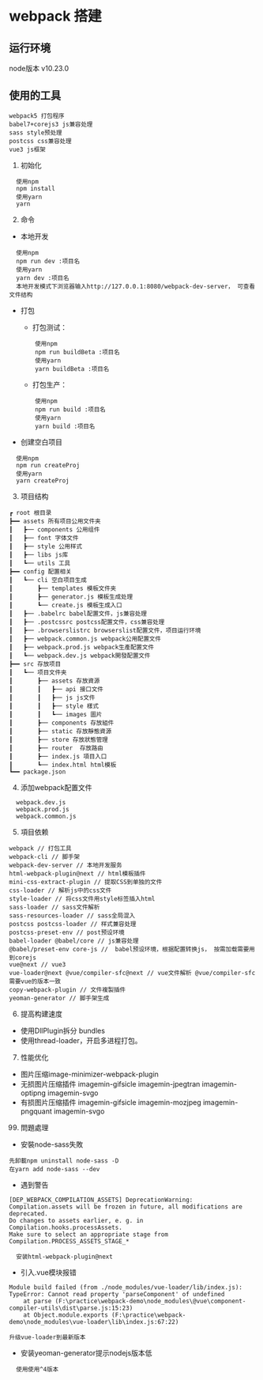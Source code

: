 # webpack 搭建

## 运行环境
node版本 v10.23.0
## 使用的工具
```
webpack5 打包程序
babel7+corejs3 js兼容处理
sass style预处理
postcss css兼容处理
vue3 js框架
```
1. 初始化

``` 
  使用npm
  npm install
  使用yarn
  yarn
```

2. 命令
+ 本地开发
```
  使用npm
  npm run dev :项目名
  使用yarn
  yarn dev :项目名
  本地开发模式下浏览器输入http://127.0.0.1:8080/webpack-dev-server， 可查看文件结构
```
+ 打包
  + 打包测试：
  ```
      使用npm
      npm run buildBeta :项目名
      使用yarn
      yarn buildBeta :项目名
  ```
  + 打包生产：
  ```
      使用npm
      npm run build :项目名
      使用yarn
      yarn build :项目名
  ```

+ 创建空白项目
```
  使用npm
  npm run createProj
  使用yarn
  yarn createProj
```

3. 项目结构
```
┏ root 根目录
┣━━ assets 所有项目公用文件夹
┃   ┣── components 公用组件
┃   ┣── font 字体文件
┃   ┣── style 公用样式
┃   ┣── libs js库
┃   ┗── utils 工具
┣━━ config 配置相关
┃   ┗── cli 空白项目生成
┃       ┣── templates 模板文件夹
┃       ┣── generator.js 模板生成处理
┃       ┗── create.js 模板生成入口
┃   ┣── .babelrc babel配置文件，js兼容处理
┃   ┣── .postcssrc postcss配置文件，css兼容处理
┃   ┣── .browserslistrc browserslist配置文件，项目运行环境
┃   ┣── webpack.common.js webpack公用配置文件
┃   ┣── webpack.prod.js webpack生產配置文件
┃   ┗── webpack.dev.js webpack開發配置文件
┣━━ src 存放项目
┃   ┗── 项目文件夹
┃       ┣── assets 存放資源
┃       ┃   ┣── api 接口文件
┃       ┃   ┣── js js文件
┃       ┃   ┣── style 樣式
┃       ┃   ┗── images 圖片
┃       ┣── components 存放組件
┃       ┣── static 存放靜態資源
┃       ┣── store 存放狀態管理
┃       ┣── router  存放路由
┃       ┣── index.js 項目入口
┃       ┗── index.html html模板
┗━━ package.json 
```


4. 添加webpack配置文件
```
  webpack.dev.js
  webpack.prod.js
  webpack.common.js
```

5. 項目依赖
```
webpack // 打包工具
webpack-cli // 脚手架
webpack-dev-server // 本地开发服务
html-webpack-plugin@next // html模板插件
mini-css-extract-plugin // 提取CSS到单独的文件
css-loader // 解析js中的css文件
style-loader // 将css文件用style标签插入html
sass-loader // sass文件解析
sass-resources-loader // sass全局混入
postcss postcss-loader // 样式兼容处理
postcss-preset-env // post预设环境
babel-loader @babel/core // js兼容处理
@babel/preset-env core-js //  babel预设环境，根据配置转换js， 按需加载需要用到corejs
vue@next // vue3
vue-loader@next @vue/compiler-sfc@next // vue文件解析 @vue/compiler-sfc需要vue的版本一致
copy-webpack-plugin // 文件複製插件
yeoman-generator // 脚手架生成

```
6. 提高构建速度
 + 使用DllPlugin拆分 bundles
 + 使用thread-loader，开启多进程打包。

7. 性能优化
 + 图片压缩image-minimizer-webpack-plugin
 + 无损图片压缩插件 imagemin-gifsicle imagemin-jpegtran imagemin-optipng imagemin-svgo
 + 有损图片压缩插件 imagemin-gifsicle imagemin-mozjpeg imagemin-pngquant imagemin-svgo 

99. 問題處理
+ 安裝node-sass失敗
```
先卸載npm uninstall node-sass -D
在yarn add node-sass --dev
```
+ 遇到警告
```
[DEP_WEBPACK_COMPILATION_ASSETS] DeprecationWarning: Compilation.assets will be frozen in future, all modifications are deprecated.
Do changes to assets earlier, e. g. in Compilation.hooks.processAssets.
Make sure to select an appropriate stage from Compilation.PROCESS_ASSETS_STAGE_*
```
```
  安装html-webpack-plugin@next
```

+ 引入.vue模块报错
```
Module build failed (from ./node_modules/vue-loader/lib/index.js):
TypeError: Cannot read property 'parseComponent' of undefined
    at parse (F:\practice\webpack-demo\node_modules\@vue\component-compiler-utils\dist\parse.js:15:23)
    at Object.module.exports (F:\practice\webpack-demo\node_modules\vue-loader\lib\index.js:67:22)
```
```
升级vue-loader到最新版本
```

+ 安装yeoman-generator提示nodejs版本低
```
  使用使用^4版本
```
